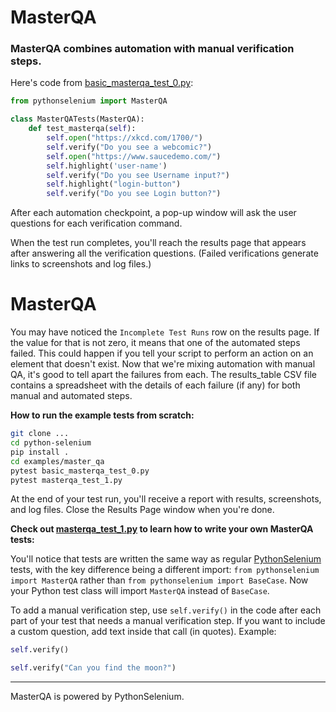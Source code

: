 <!-- PythonSelenium Docs -->

# MasterQA

<h3>MasterQA combines automation with manual verification steps.</h3>

Here's code from [basic_masterqa_test_0.py](/examples/master_qa/basic_masterqa_test_0.py):

```python
from pythonselenium import MasterQA

class MasterQATests(MasterQA):
    def test_masterqa(self):
        self.open("https://xkcd.com/1700/")
        self.verify("Do you see a webcomic?")
        self.open("https://www.saucedemo.com/")
        self.highlight('user-name')
        self.verify("Do you see Username input?")
        self.highlight("login-button")
        self.verify("Do you see Login button?")
```

After each automation checkpoint, a pop-up window will ask the user questions for each verification command.

When the test run completes, you'll reach the results page that appears after answering all the verification questions. (Failed verifications generate links to screenshots and log files.)

# MasterQA

You may have noticed the ``Incomplete Test Runs`` row on the results page. If the value for that is not zero, it means that one of the automated steps failed. This could happen if you tell your script to perform an action on an element that doesn't exist. Now that we're mixing automation with manual QA, it's good to tell apart the failures from each. The results_table CSV file contains a spreadsheet with the details of each failure (if any) for both manual and automated steps.

**How to run the example tests from scratch:**

```bash
git clone ...
cd python-selenium
pip install .
cd examples/master_qa
pytest basic_masterqa_test_0.py
pytest masterqa_test_1.py
```

At the end of your test run, you'll receive a report with results, screenshots, and log files. Close the Results Page window when you're done.

**Check out [masterqa_test_1.py](/examples/master_qa/masterqa_test_1.py) to learn how to write your own MasterQA tests:**

You'll notice that tests are written the same way as regular [PythonSelenium](/) tests, with the key difference being a different import: ``from pythonselenium import MasterQA`` rather than ``from pythonselenium import BaseCase``. Now your Python test class will import ``MasterQA`` instead of ``BaseCase``.

To add a manual verification step, use ``self.verify()`` in the code after each part of your test that needs a manual verification step. If you want to include a custom question, add text inside that call (in quotes). Example:

```python
self.verify()

self.verify("Can you find the moon?")
```

--------

MasterQA is powered by PythonSelenium.
